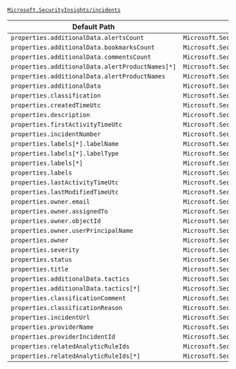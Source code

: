 [`Microsoft.SecurityInsights/incidents`](https://docs.microsoft.com/en-us/azure/templates/microsoft.securityinsights/incidents)

| Default Path | Alias |
|---|---|
| `properties.additionalData.alertsCount` | `Microsoft.SecurityInsights/incidents/additionalData.alertsCount` |
| `properties.additionalData.bookmarksCount` | `Microsoft.SecurityInsights/incidents/additionalData.bookmarksCount` |
| `properties.additionalData.commentsCount` | `Microsoft.SecurityInsights/incidents/additionalData.commentsCount` |
| `properties.additionalData.alertProductNames[*]` | `Microsoft.SecurityInsights/incidents/additionalData.alertProductNames[*]` |
| `properties.additionalData.alertProductNames` | `Microsoft.SecurityInsights/incidents/additionalData.alertProductNames` |
| `properties.additionalData` | `Microsoft.SecurityInsights/incidents/additionalData` |
| `properties.classification` | `Microsoft.SecurityInsights/incidents/classification` |
| `properties.createdTimeUtc` | `Microsoft.SecurityInsights/incidents/createdTimeUtc` |
| `properties.description` | `Microsoft.SecurityInsights/incidents/description` |
| `properties.firstActivityTimeUtc` | `Microsoft.SecurityInsights/incidents/firstActivityTimeUtc` |
| `properties.incidentNumber` | `Microsoft.SecurityInsights/incidents/incidentNumber` |
| `properties.labels[*].labelName` | `Microsoft.SecurityInsights/incidents/labels[*].labelName` |
| `properties.labels[*].labelType` | `Microsoft.SecurityInsights/incidents/labels[*].labelType` |
| `properties.labels[*]` | `Microsoft.SecurityInsights/incidents/labels[*]` |
| `properties.labels` | `Microsoft.SecurityInsights/incidents/labels` |
| `properties.lastActivityTimeUtc` | `Microsoft.SecurityInsights/incidents/lastActivityTimeUtc` |
| `properties.lastModifiedTimeUtc` | `Microsoft.SecurityInsights/incidents/lastModifiedTimeUtc` |
| `properties.owner.email` | `Microsoft.SecurityInsights/incidents/owner.email` |
| `properties.owner.assignedTo` | `Microsoft.SecurityInsights/incidents/owner.assignedTo` |
| `properties.owner.objectId` | `Microsoft.SecurityInsights/incidents/owner.objectId` |
| `properties.owner.userPrincipalName` | `Microsoft.SecurityInsights/incidents/owner.userPrincipalName` |
| `properties.owner` | `Microsoft.SecurityInsights/incidents/owner` |
| `properties.severity` | `Microsoft.SecurityInsights/incidents/severity` |
| `properties.status` | `Microsoft.SecurityInsights/incidents/status` |
| `properties.title` | `Microsoft.SecurityInsights/incidents/title` |
| `properties.additionalData.tactics` | `Microsoft.SecurityInsights/incidents/additionalData.tactics` |
| `properties.additionalData.tactics[*]` | `Microsoft.SecurityInsights/incidents/additionalData.tactics[*]` |
| `properties.classificationComment` | `Microsoft.SecurityInsights/incidents/classificationComment` |
| `properties.classificationReason` | `Microsoft.SecurityInsights/incidents/classificationReason` |
| `properties.incidentUrl` | `Microsoft.SecurityInsights/incidents/incidentUrl` |
| `properties.providerName` | `Microsoft.SecurityInsights/incidents/providerName` |
| `properties.providerIncidentId` | `Microsoft.SecurityInsights/incidents/providerIncidentId` |
| `properties.relatedAnalyticRuleIds` | `Microsoft.SecurityInsights/incidents/relatedAnalyticRuleIds` |
| `properties.relatedAnalyticRuleIds[*]` | `Microsoft.SecurityInsights/incidents/relatedAnalyticRuleIds[*]` |

